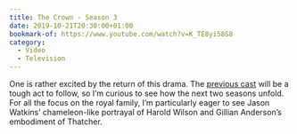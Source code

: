 ```yaml
---
title: The Crown - Season 3
date: 2019-10-21T20:30:00+01:00
bookmark-of: https://www.youtube.com/watch?v=K_TE8yi58S8
category:
  - Video
  - Television
---
```

One is rather excited by the return of this drama. The [previous cast](/notes/1517253998) will be a tough act to follow, so I’m curious to see how the next two seasons unfold. For all the focus on the royal family, I’m particularly eager to see Jason Watkins’ chameleon-like portrayal of Harold Wilson and Gillian Anderson’s embodiment of Thatcher.
